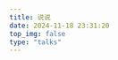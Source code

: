 ```yaml
---
title: 说说
date: 2024-11-18 23:31:20
top_img: false
type: "talks"
---
```

<div id="qexot"></div>
<script src="https://cdn.jsdelivr.net/npm/qexo-static@1.6.0/hexo/talks.js"></script>
<link rel="stylesheet" href="https://cdn.jsdelivr.net/npm/qexo-static@1.6.0/hexo/talks.css">
<script>showQexoTalks("qexot", "https://hexoht.vercel.app", 5)</script>